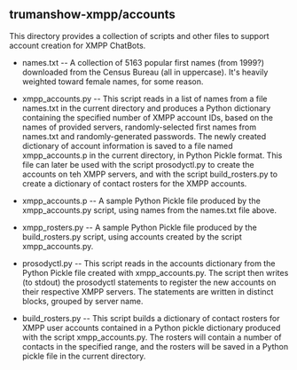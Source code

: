 ## trumanshow-xmpp/accounts

This directory provides a collection of scripts and other files to support account creation for XMPP ChatBots.

* names.txt -- A collection of 5163 popular first names (from 1999?) downloaded from the Census Bureau (all in uppercase). It's heavily weighted toward female names, for some reason.

* xmpp_accounts.py -- This script reads in a list of names from a file names.txt in the current directory and produces a Python dictionary containing the specified number of XMPP account IDs, based on the names of provided servers, randomly-selected first names from names.txt and randomly-generated passwords. The newly created dictionary of account information is saved to a file named xmpp_accounts.p in the current directory, in Python Pickle format. This file can later be used with the script prosodyctl.py to create the accounts on teh XMPP servers, and with the script build_rosters.py to create a dictionary of contact rosters for the XMPP accounts.

* xmpp_accounts.p -- A sample Python Pickle file produced by the xmpp_accounts.py script, using names from the names.txt file above.

* xmpp_rosters.py -- A sample Python Pickle file produced by the build_rosters.py script, using accounts created by the script xmpp_accounts.py.

* prosodyctl.py -- This script reads in the accounts dictionary from the Python Pickle file created with xmpp_accounts.py. The script then writes (to stdout) the prosodyctl statements to register the new accounts on their respective XMPP servers. The statements are written in distinct blocks, grouped by server name.

* build_rosters.py -- This script builds a dictionary of contact rosters for XMPP user accounts contained in a Python pickle dictionary produced with the script xmpp_accounts.py. The rosters will contain a number of contacts in the specified range, and the rosters will be saved in a Python pickle file in the current directory.

